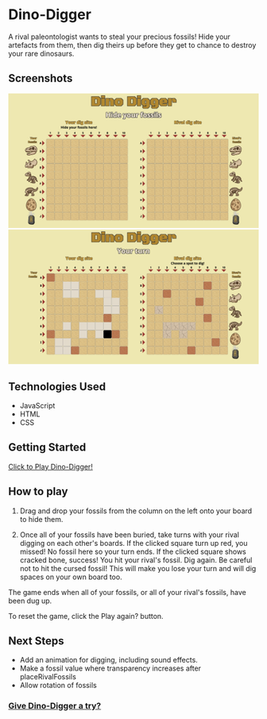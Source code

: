 # Dino-Digger
A rival paleontologist wants to steal your precious fossils! Hide your artefacts from them, then dig theirs up before they get to chance to destroy your rare dinosaurs.

## Screenshots

<img src="images/screenshot.png" alt="screenshot of start screen">
<img src="images/screenshot2.png" alt="screenshot of gameplay">

## Technologies Used

- JavaScript
- HTML
- CSS

## Getting Started
[Click to Play Dino-Digger!](https://cyrilh714.github.io/Dino-Digger/)

## How to play 
1. Drag and drop your fossils from the column on the left onto your board to hide them.

2. Once all of your fossils have been buried, take turns with your rival digging on each other's boards.
    If the clicked square turn up red, you missed! No fossil here so your turn ends.
    If the clicked square shows cracked bone, success! You hit your rival's fossil. Dig again.
    Be careful not to hit the cursed fossil! This will make you lose your turn and will dig spaces on your own board too.

 The game ends when all of your fossils, or all of your rival's fossils, have been dug up.

 To reset the game, click the Play again? button.

## Next Steps
- Add an animation for digging, including sound effects.
- Make a fossil value where transparency increases after placeRivalFossils
- Allow rotation of fossils

### [Give Dino-Digger a try?](https://cyrilh714.github.io/Dino-Digger/)

